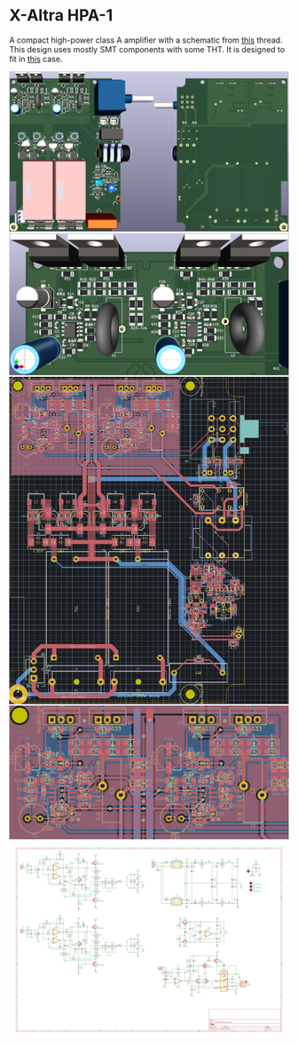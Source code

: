 # X-Altra HPA-1
A compact high-power class A amplifier with a schematic from [this](https://www.diyaudio.com/community/threads/x-altra-hpa-1-class-a-headphone-amplifier.369499/) thread.
This design uses mostly SMT components with some THT. It is designed to fit in [this](https://item.taobao.com/item.htm?id=45818022688) case.

![Render](Images/Render.png)
![Render Zoom](Images/Render_Zoom.png)
![PCB](Images/PCB.png)
![PCB Zoom](Images/PCB_Zoom.png)
![Schematic](Images/Schematic.svg)
